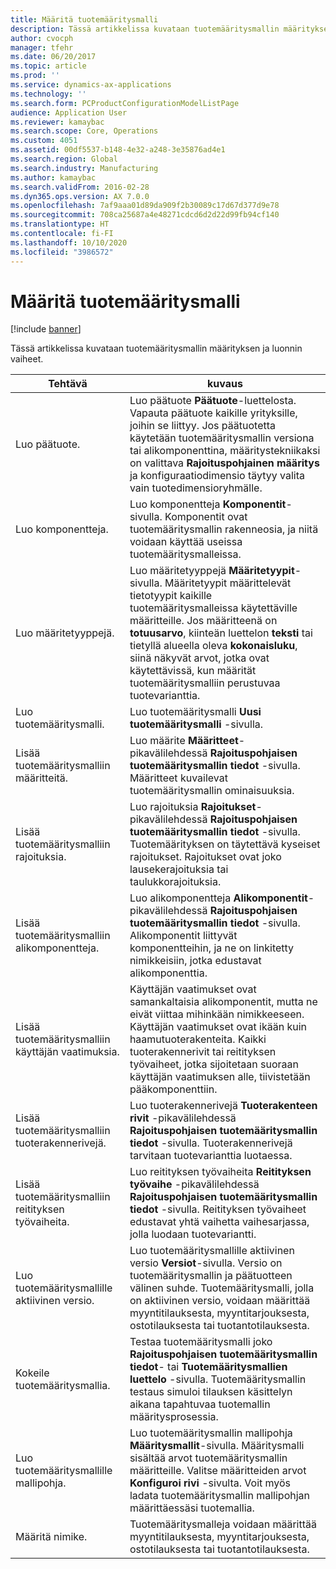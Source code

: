 ```yaml
---
title: Määritä tuotemääritysmalli
description: Tässä artikkelissa kuvataan tuotemääritysmallin määrityksen ja luonnin vaiheet.
author: cvocph
manager: tfehr
ms.date: 06/20/2017
ms.topic: article
ms.prod: ''
ms.service: dynamics-ax-applications
ms.technology: ''
ms.search.form: PCProductConfigurationModelListPage
audience: Application User
ms.reviewer: kamaybac
ms.search.scope: Core, Operations
ms.custom: 4051
ms.assetid: 00df5537-b148-4e32-a248-3e35876ad4e1
ms.search.region: Global
ms.search.industry: Manufacturing
ms.author: kamaybac
ms.search.validFrom: 2016-02-28
ms.dyn365.ops.version: AX 7.0.0
ms.openlocfilehash: 7af9aaa01d89da909f2b30089c17d67d377d9e78
ms.sourcegitcommit: 708ca25687a4e48271cdcd6d2d22d99fb94cf140
ms.translationtype: HT
ms.contentlocale: fi-FI
ms.lasthandoff: 10/10/2020
ms.locfileid: "3986572"
---
```

# <a name="set-up-a-product-configuration-model"></a>Määritä tuotemääritysmalli

[!include [banner](../includes/banner.md)]

Tässä artikkelissa kuvataan tuotemääritysmallin määrityksen ja luonnin vaiheet.

| Tehtävä                                                        | kuvaus                                                                                                                                                                                                                                                                                                                                                                                        |
|-------------------------------------------------------------|----------------------------------------------------------------------------------------------------------------------------------------------------------------------------------------------------------------------------------------------------------------------------------------------------------------------------------------------------------------------------------------------------|
| Luo päätuote.                                    | Luo päätuote **Päätuote**-luettelosta. Vapauta päätuote kaikille yrityksille, joihin se liittyy. Jos päätuotetta käytetään tuotemääritysmallin versiona tai alikomponenttina, määritystekniikaksi on valittava **Rajoituspohjainen määritys** ja konfiguraatiodimensio täytyy valita vain tuotedimensioryhmälle. |
| Luo komponentteja.                                          | Luo komponentteja **Komponentit**-sivulla. Komponentit ovat tuotemääritysmallin rakenneosia, ja niitä voidaan käyttää useissa tuotemääritysmalleissa.                                                                                                                                                                                                                      |
| Luo määritetyyppejä.                                     | Luo määritetyyppejä **Määritetyypit**-sivulla. Määritetyypit määrittelevät tietotyypit kaikille tuotemääritysmalleissa käytettäville määritteille. Jos määritteenä on **totuusarvo**, kiinteän luettelon **teksti** tai tietyllä alueella oleva **kokonaisluku**, siinä näkyvät arvot, jotka ovat käytettävissä, kun määrität tuotemääritysmalliin perustuvaa tuotevarianttia.       |
| Luo tuotemääritysmalli.                       | Luo tuotemääritysmalli **Uusi tuotemääritysmalli** -sivulla.                                                                                                                                                                                                                                                                                                              |
| Lisää tuotemääritysmalliin määritteitä.            | Luo määrite **Määritteet**-pikavälilehdessä **Rajoituspohjaisen tuotemääritysmallin tiedot** -sivulla. Määritteet kuvailevat tuotemääritysmallin ominaisuuksia.                                                                                                                                                                                                       |
| Lisää tuotemääritysmalliin rajoituksia.           | Luo rajoituksia **Rajoitukset**-pikavälilehdessä **Rajoituspohjaisen tuotemääritysmallin tiedot** -sivulla. Tuotemäärityksen on täytettävä kyseiset rajoitukset. Rajoitukset ovat joko lausekerajoituksia tai taulukkorajoituksia.                                                                                                                                 |
| Lisää tuotemääritysmalliin alikomponentteja.         | Luo alikomponentteja **Alikomponentit**-pikavälilehdessä **Rajoituspohjaisen tuotemääritysmallin tiedot** -sivulla. Alikomponentit liittyvät komponentteihin, ja ne on linkitetty nimikkeisiin, jotka edustavat alikomponenttia.                                                                                                                                                                       |
| Lisää tuotemääritysmalliin käyttäjän vaatimuksia.     | Käyttäjän vaatimukset ovat samankaltaisia alikomponentit, mutta ne eivät viittaa mihinkään nimikkeeseen. Käyttäjän vaatimukset ovat ikään kuin haamutuoterakenteita. Kaikki tuoterakennerivit tai reitityksen työvaiheet, jotka sijoitetaan suoraan käyttäjän vaatimuksen alle, tiivistetään pääkomponenttiin.                                                                                                                       |
| Lisää tuotemääritysmalliin tuoterakennerivejä.             | Luo tuoterakennerivejä **Tuoterakenteen rivit** -pikavälilehdessä **Rajoituspohjaisen tuotemääritysmallin tiedot** -sivulla. Tuoterakennerivejä tarvitaan tuotevarianttia luotaessa.                                                                                                                                                                                                 |
| Lisää tuotemääritysmalliin reitityksen työvaiheita.      | Luo reitityksen työvaiheita **Reitityksen työvaihe** -pikavälilehdessä **Rajoituspohjaisen tuotemääritysmallin tiedot** -sivulla. Reitityksen työvaiheet edustavat yhtä vaihetta vaihesarjassa, jolla luodaan tuotevariantti.                                                                                                                                                    |
| Luo tuotemääritysmallille aktiivinen versio. | Luo tuotemääritysmallille aktiivinen versio **Versiot**-sivulla. Versio on tuotemääritysmallin ja päätuotteen välinen suhde. Tuotemääritysmalli, jolla on aktiivinen versio, voidaan määrittää myyntitilauksesta, myyntitarjouksesta, ostotilauksesta tai tuotantotilauksesta.                                                               |
| Kokeile tuotemääritysmallia.                         | Testaa tuotemääritysmalli joko **Rajoituspohjaisen tuotemääritysmallin tiedot**- tai **Tuotemääritysmallien luettelo** -sivulla. Tuotemääritysmallin testaus simuloi tilauksen käsittelyn aikana tapahtuvaa tuotemallin määritysprosessia.                                                                                                |
| Luo tuotemääritysmallille mallipohja.                | Luo tuotemääritysmallin mallipohja **Määritysmallit**-sivulla. Määritysmalli sisältää arvot tuotemääritysmallin määritteille. Valitse määritteiden arvot **Konfiguroi rivi** -sivulta. Voit myös ladata tuotemääritysmallin mallipohjan määrittäessäsi tuotemallia.                                                   |
| Määritä nimike.                                          | Tuotemääritysmalleja voidaan määrittää myyntitilauksesta, myyntitarjouksesta, ostotilauksesta tai tuotantotilauksesta.                                                                                                                                                                                                                                                                           |





